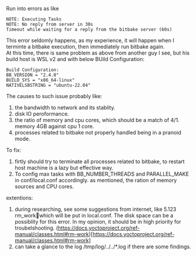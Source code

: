Run into errors as like 
```
NOTE: Executing Tasks
NOTE: No reply from server in 30s
Timeout while waiting for a reply from the bitbake server (60s)
```
This error seldomly happens, as my experience, it will happen when I terminte a bitbake execution, then immediately run bitbake again.  
At this time,  there is same problem as above from another guy I see, but his build host is WSL v2 and with below BUild Configuration:   
```
Build Configuration:
BB_VERSION = "2.4.0"
BUILD_SYS = "x86_64-linux"
NATIVELSBSTRING = "ubuntu-22.04"
```
The causes to such issue probably like:   
1. the bandwidth to network and its stablity.
2. disk IO peroformance.
3. the ratio of memory and cpu cores, which should be a match of 4/1. memory 4GB against cpu 1 core.
4. processes related to bitbake not properly handled being in a pranoid mode.

To fix:
1. firtly should try to terminate all processes related to bitbake, to restart host machine is a lazy but effective way.
2. To config max tasks with BB_NUMBER_THREADS and PARALLEL_MAKE in conf/local.conf accordingly. as mentioned, the ration of memory sources and CPU cores.

extentions:
1. during researching, see some suggestions from internet, like 5.123 rm_workwhich will be put in local.conf. The disk space can be a possiblity for this error. In my opinion, it should be in high priority for troubelshooting. (https://docs.yoctoproject.org/ref-manual/classes.html#rm-work)[https://docs.yoctoproject.org/ref-manual/classes.html#rm-work]
2.  can take a glance to the log /tmp/log/../../*.log if there are some findings.


